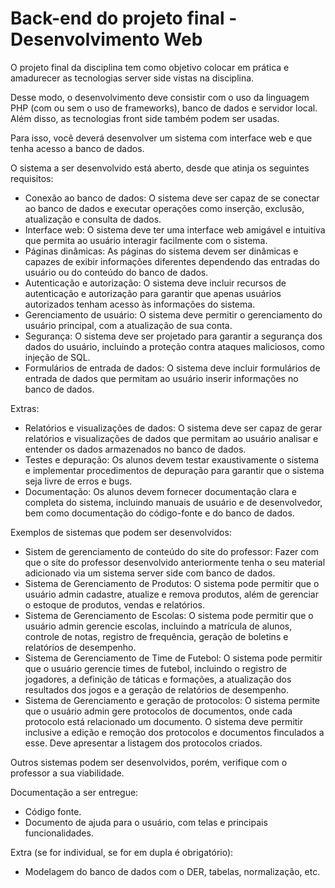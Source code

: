 # Back-end do projeto final - Desenvolvimento Web

O projeto final da disciplina tem como objetivo colocar em prática e amadurecer as tecnologias server side vistas na disciplina.

Desse modo, o desenvolvimento deve consistir com o uso da linguagem PHP (com ou sem o uso de frameworks), banco de dados e servidor local. Além disso, as tecnologias front side também podem ser usadas.

Para isso, você deverá desenvolver um sistema com interface web e que tenha acesso a banco de dados.


O sistema a ser desenvolvido está aberto, desde que atinja os seguintes requisitos:
- Conexão ao banco de dados: O sistema deve ser capaz de se conectar ao banco de dados e executar operações como inserção, exclusão, atualização e consulta de dados.
- Interface web: O sistema deve ter uma interface web amigável e intuitiva que permita ao usuário interagir facilmente com o sistema.
- Páginas dinâmicas: As páginas do sistema devem ser dinâmicas e capazes de exibir informações diferentes dependendo das entradas do usuário ou do conteúdo do banco de dados.
- Autenticação e autorização: O sistema deve incluir recursos de autenticação e autorização para garantir que apenas usuários autorizados tenham acesso às informações do sistema.
- Gerenciamento de usuário: O sistema deve permitir o gerenciamento do usuário principal, com a atualização de sua conta.
- Segurança: O sistema deve ser projetado para garantir a segurança dos dados do usuário, incluindo a proteção contra ataques maliciosos, como injeção de SQL.
- Formulários de entrada de dados: O sistema deve incluir formulários de entrada de dados que permitam ao usuário inserir informações no banco de dados.


Extras: 
- Relatórios e visualizações de dados: O sistema deve ser capaz de gerar relatórios e visualizações de dados que permitam ao usuário analisar e entender os dados armazenados no banco de dados.
- Testes e depuração: Os alunos devem testar exaustivamente o sistema e implementar procedimentos de depuração para garantir que o sistema seja livre de erros e bugs.
- Documentação: Os alunos devem fornecer documentação clara e completa do sistema, incluindo manuais de usuário e de desenvolvedor, bem como documentação do código-fonte e do banco de dados.



Exemplos de sistemas que podem ser desenvolvidos:
- Sistem de gerenciamento de conteúdo do site do professor: Fazer com que o site do professor desenvolvido anteriormente tenha o seu material adicionado via um sistema server side com banco de dados.
- Sistema de Gerenciamento de Produtos: O sistema pode permitir que o usuário admin cadastre, atualize e remova produtos, além de gerenciar o estoque de produtos, vendas e relatórios.
- Sistema de Gerenciamento de Escolas: O sistema pode permitir que o usuário admin gerencie escolas, incluindo a matrícula de alunos, controle de notas, registro de frequência, geração de boletins e relatórios de desempenho.
- Sistema de Gerenciamento de Time de Futebol: O sistema pode permitir que o usuário gerencie times de futebol, incluindo o registro de jogadores, a definição de táticas e formações, a atualização dos resultados dos jogos e a geração de relatórios de desempenho.
- Sistema de Gerenciamento e geração de protocolos: O sistema permite que o usuário admin gere protocolos de documentos, onde cada protocolo está relacionado um documento. O sistema deve permitir inclusive a edição e remoção dos protocolos e documentos finculados a esse. Deve apresentar a listagem dos protocolos criados.


Outros sistemas podem ser desenvolvidos, porém, verifique com o professor a sua viabilidade.



Documentação a ser entregue:
- Código fonte.
- Documento de ajuda para o usuário, com telas e principais funcionalidades.


Extra (se for individual, se for em dupla é obrigatório):
- Modelagem do banco de dados com o DER, tabelas, normalização, etc.
